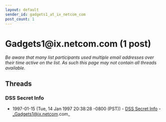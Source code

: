 ```yaml
---
layout: default
sender_id: gadgets1_at_ix_netcom_com
post_count: 1
---
```


# Gadgets1<span>@</span>ix.netcom.com (1 post)

_Be aware that many list participants used multiple email addresses over their time active on the list. As such this page may not contain all threads available._

## Threads

### DSS Secret Info
+ 1997-01-15 (Tue, 14 Jan 1997 20:38:28 -0800 (PST)) - [DSS Secret Info](/archive/1997/01/a884e57b5ec34921b42faacd73df18ce5d872bdf8b1b39e32c0108a630062211) - _Gadgets1@ix.netcom.com_

